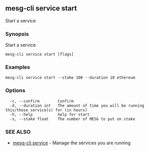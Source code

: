 ## mesg-cli service start

Start a service

### Synopsis

Start a service

```
mesg-cli service start [flags]
```

### Examples

```
mesg-cli service start --stake 100 --duration 10 ethereum
```

### Options

```
  -c, --confirm        Confirm
  -d, --duration int   The amount of time you will be running this/those service(s) for (in hours)
  -h, --help           help for start
  -s, --stake float    The number of MESG to put on stake
```

### SEE ALSO

* [mesg-cli service](mesg-cli_service.md)	 - Manage the services you are running

